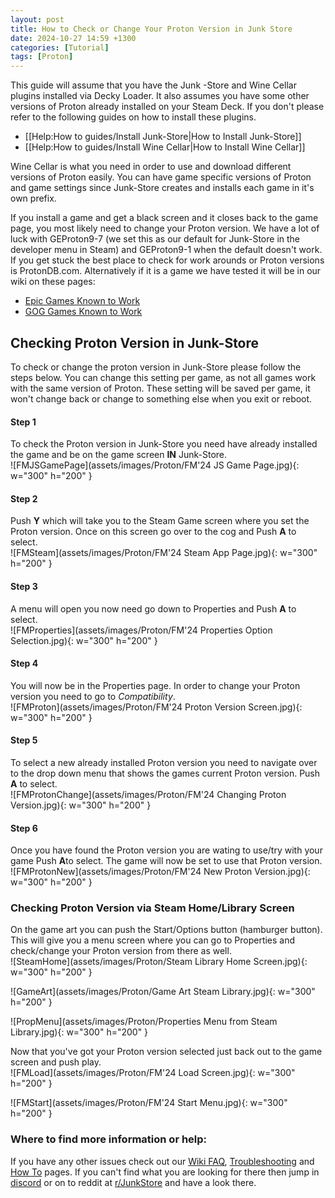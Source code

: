 ```yaml
---
layout: post
title: How to Check or Change Your Proton Version in Junk Store
date: 2024-10-27 14:59 +1300
categories: [Tutorial]
tags: [Proton]
---
```

This guide will assume that you have the Junk -Store and Wine Cellar plugins installed via Decky Loader. It also assumes you have some other versions of Proton already installed on your Steam Deck. If you don't please refer to the following guides on how to install these plugins.

* [[Help:How to guides/Install Junk-Store|How to Install Junk-Store]]
* [[Help:How to guides/Install Wine Cellar|How to Install Wine Cellar]]

Wine Cellar is what you need in order to use and download different versions of Proton easily. You can have game specific versions of Proton and game settings since Junk-Store creates and installs each game in it's own prefix.

If you install a game and get a black screen and it closes back to the game page, you most likely need to change your Proton version. We have a lot of luck with GEProton9-7 (we set this as our default for Junk-Store in the developer menu in Steam) and GEProton9-1 when the default doesn't work. If you get stuck the best place to check for work arounds or Proton versions is ProtonDB.com. Alternatively if it is a game we have tested it will be in our wiki on these pages:

* [Epic Games Known to Work](https://wiki.junkstore.xyz/wiki/Help:Epic_Games/Working)
* [GOG Games Known to Work](https://wiki.junkstore.xyz/wiki/Help:GOG_Games/Working)

## Checking Proton Version in Junk-Store
To check or change the proton version in Junk-Store please follow the steps below. You can change this setting per game, as not all games work with the same version of Proton. These setting will be saved per game, it won't change back or change to something else when you exit or reboot.

#### Step 1
To check the Proton version in Junk-Store you need have already installed the game and be on the game screen **IN** Junk-Store.<br>
![FMJSGamePage](assets/images/Proton/FM'24 JS Game Page.jpg){: w="300" h="200" }

#### Step 2
Push **Y** which will take you to the Steam Game screen where you set the Proton version.
Once on this screen go over to the cog and Push **A** to select.<br>
![FMSteam](assets/images/Proton/FM'24 Steam App Page.jpg){: w="300" h="200" }

#### Step 3
A menu will open you now need go down to Properties and Push **A** to select.<br>
![FMProperties](assets/images/Proton/FM'24 Properties Option Selection.jpg){: w="300" h="200" }

#### Step 4
You will now be in the Properties page. In order to change your Proton version you need to go to *Compatibility*.<br>
![FMProton](assets/images/Proton/FM'24 Proton Version Screen.jpg){: w="300" h="200" }

#### Step 5
To select a new already installed Proton version you need to navigate over to the drop down menu that shows the games current Proton version. Push **A** to select.<br>
![FMProtonChange](assets/images/Proton/FM'24 Changing Proton Version.jpg){: w="300" h="200" }

#### Step 6
Once you have found the Proton version you are wating to use/try with your game Push **A**to select. The game will now be set to use that Proton version.<br> 
![FMProtonNew](assets/images/Proton/FM'24 New Proton Version.jpg){: w="300" h="200" }

### Checking Proton Version via Steam Home/Library Screen
On the game art you can push the Start/Options button (hamburger button). This will give you a menu screen where you can go to Properties and check/change your Proton version from there as well.<br>
![SteamHome](assets/images/Proton/Steam Library Home Screen.jpg){: w="300" h="200" } 

![GameArt](assets/images/Proton/Game Art Steam Library.jpg){: w="300" h="200" } 

![PropMenu](assets/images/Proton/Properties Menu from Steam Library.jpg){: w="300" h="200" }


Now that you've got your Proton version selected just back out to the game screen and push play.<br>
![FMLoad](assets/images/Proton/FM'24 Load Screen.jpg){: w="300" h="200" }

![FMStart](assets/images/Proton/FM'24 Start Menu.jpg){: w="300" h="200" }


### Where to find more information or help:
 If you have any other issues check out our [Wiki FAQ](https://wiki.junkstore.xyz/wiki/Help:FAQ), [Troubleshooting](https://wiki.junkstore.xyz/wiki/Help:Troubleshooting) and [How To](https://wiki.junkstore.xyz/wiki/Help:How_to_guides) pages. If you can't find what you are looking for there then jump in [discord](https://discord.com/servers/junk-store-1169048999618170880) or on to reddit at [r/JunkStore](https://www.reddit.com/r/JunkStore/) and have a look there.